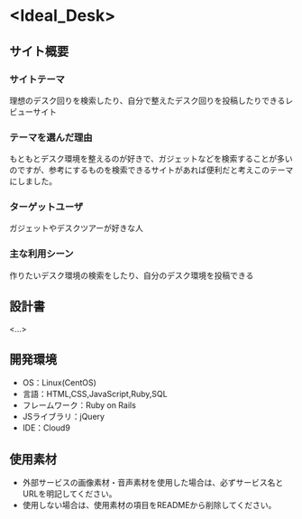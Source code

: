 # <Ideal_Desk>

## サイト概要
### サイトテーマ
理想のデスク回りを検索したり、自分で整えたデスク回りを投稿したりできるレビューサイト

### テーマを選んだ理由
もともとデスク環境を整えるのが好きで、ガジェットなどを検索することが多いのですが、参考にするものを検索できるサイトがあれば便利だと考えこのテーマにしました。

### ターゲットユーザ
ガジェットやデスクツアーが好きな人

### 主な利用シーン
作りたいデスク環境の検索をしたり、自分のデスク環境を投稿できる

## 設計書
<...>

## 開発環境
- OS：Linux(CentOS)
- 言語：HTML,CSS,JavaScript,Ruby,SQL
- フレームワーク：Ruby on Rails
- JSライブラリ：jQuery
- IDE：Cloud9

## 使用素材
- 外部サービスの画像素材・音声素材を使用した場合は、必ずサービス名とURLを明記してください。
- 使用しない場合は、使用素材の項目をREADMEから削除してください。
